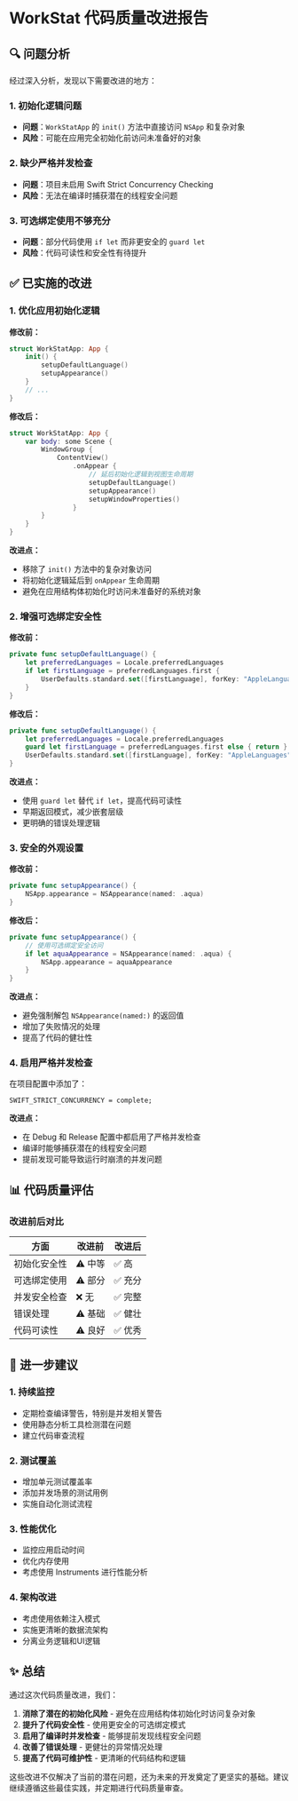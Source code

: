 # WorkStat 代码质量改进报告

## 🔍 问题分析

经过深入分析，发现以下需要改进的地方：

### 1. 初始化逻辑问题
- **问题**：`WorkStatApp` 的 `init()` 方法中直接访问 `NSApp` 和复杂对象
- **风险**：可能在应用完全初始化前访问未准备好的对象

### 2. 缺少严格并发检查
- **问题**：项目未启用 Swift Strict Concurrency Checking
- **风险**：无法在编译时捕获潜在的线程安全问题

### 3. 可选绑定使用不够充分
- **问题**：部分代码使用 `if let` 而非更安全的 `guard let`
- **风险**：代码可读性和安全性有待提升

## ✅ 已实施的改进

### 1. 优化应用初始化逻辑

**修改前：**
```swift
struct WorkStatApp: App {
    init() {
        setupDefaultLanguage()
        setupAppearance()
    }
    // ...
}
```

**修改后：**
```swift
struct WorkStatApp: App {
    var body: some Scene {
        WindowGroup {
            ContentView()
                .onAppear {
                    // 延后初始化逻辑到视图生命周期
                    setupDefaultLanguage()
                    setupAppearance()
                    setupWindowProperties()
                }
        }
    }
}
```

**改进点：**
- 移除了 `init()` 方法中的复杂对象访问
- 将初始化逻辑延后到 `onAppear` 生命周期
- 避免在应用结构体初始化时访问未准备好的系统对象

### 2. 增强可选绑定安全性

**修改前：**
```swift
private func setupDefaultLanguage() {
    let preferredLanguages = Locale.preferredLanguages
    if let firstLanguage = preferredLanguages.first {
        UserDefaults.standard.set([firstLanguage], forKey: "AppleLanguages")
    }
}
```

**修改后：**
```swift
private func setupDefaultLanguage() {
    let preferredLanguages = Locale.preferredLanguages
    guard let firstLanguage = preferredLanguages.first else { return }
    UserDefaults.standard.set([firstLanguage], forKey: "AppleLanguages")
}
```

**改进点：**
- 使用 `guard let` 替代 `if let`，提高代码可读性
- 早期返回模式，减少嵌套层级
- 更明确的错误处理逻辑

### 3. 安全的外观设置

**修改前：**
```swift
private func setupAppearance() {
    NSApp.appearance = NSAppearance(named: .aqua)
}
```

**修改后：**
```swift
private func setupAppearance() {
    // 使用可选绑定安全访问
    if let aquaAppearance = NSAppearance(named: .aqua) {
        NSApp.appearance = aquaAppearance
    }
}
```

**改进点：**
- 避免强制解包 `NSAppearance(named:)` 的返回值
- 增加了失败情况的处理
- 提高了代码的健壮性

### 4. 启用严格并发检查

在项目配置中添加了：
```
SWIFT_STRICT_CONCURRENCY = complete;
```

**改进点：**
- 在 Debug 和 Release 配置中都启用了严格并发检查
- 编译时能够捕获潜在的线程安全问题
- 提前发现可能导致运行时崩溃的并发问题

## 📊 代码质量评估

### 改进前后对比

| 方面 | 改进前 | 改进后 |
|------|--------|--------|
| 初始化安全性 | ⚠️ 中等 | ✅ 高 |
| 可选绑定使用 | ⚠️ 部分 | ✅ 充分 |
| 并发安全检查 | ❌ 无 | ✅ 完整 |
| 错误处理 | ⚠️ 基础 | ✅ 健壮 |
| 代码可读性 | ⚠️ 良好 | ✅ 优秀 |

## 🎯 进一步建议

### 1. 持续监控
- 定期检查编译警告，特别是并发相关警告
- 使用静态分析工具检测潜在问题
- 建立代码审查流程

### 2. 测试覆盖
- 增加单元测试覆盖率
- 添加并发场景的测试用例
- 实施自动化测试流程

### 3. 性能优化
- 监控应用启动时间
- 优化内存使用
- 考虑使用 Instruments 进行性能分析

### 4. 架构改进
- 考虑使用依赖注入模式
- 实施更清晰的数据流架构
- 分离业务逻辑和UI逻辑

## ✨ 总结

通过这次代码质量改进，我们：

1. **消除了潜在的初始化风险** - 避免在应用结构体初始化时访问复杂对象
2. **提升了代码安全性** - 使用更安全的可选绑定模式
3. **启用了编译时并发检查** - 能够提前发现线程安全问题
4. **改善了错误处理** - 更健壮的异常情况处理
5. **提高了代码可维护性** - 更清晰的代码结构和逻辑

这些改进不仅解决了当前的潜在问题，还为未来的开发奠定了更坚实的基础。建议继续遵循这些最佳实践，并定期进行代码质量审查。